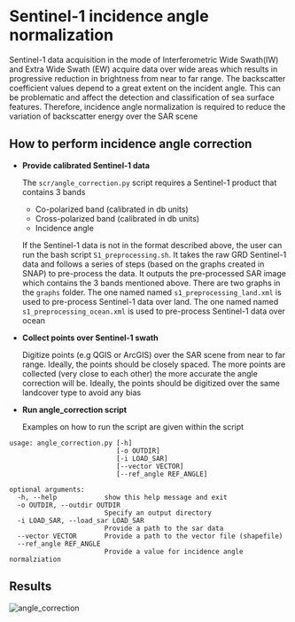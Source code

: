 # Sentinel-1 incidence angle normalization

Sentinel-1 data acquisition in the mode of Interferometric Wide Swath(IW) and Extra Wide Swath (EW) acquire data over wide areas which results in progressive reduction in brightness from near to far range. The backscatter coefficient values depend to a great extent on the incident angle. This can be problematic and affect the detection and classification of sea surface features. Therefore, incidence angle normalization is required to reduce the variation of backscatter energy over the SAR scene

## How to perform incidence angle correction
- **Provide calibrated Sentinel-1 data**

  The `scr/angle_correction.py` script requires a Sentinel-1 product that contains 3 bands
  - Co-polarized band (calibrated in db units)
  - Cross-polarized band (calibrated in db units)
  - Incidence angle

  If the Sentinel-1 data is not in the format described above, the user can run the bash script `S1_preprocessing.sh`. It takes the raw GRD Sentinel-1 data and follows a series of steps (based on the graphs created in SNAP) to pre-process the data. It outputs the pre-processed SAR image which contains the 3 bands mentioned above. There are two graphs in the `graphs` folder. The one named named `s1_preprocessing_land.xml` is used to pre-process Sentinel-1 data over land. The one named named `s1_preprocessing_ocean.xml` is used to pre-process Sentinel-1 data over ocean
  
- **Collect points over Sentinel-1 swath**

  Digitize points (e.g QGIS or ArcGIS) over the SAR scene from near to far range. Ideally, the points should be closely spaced. The more points are collected (very close to each other) the more accurate the angle correction will be. Ideally, the points should be digitized over the same landcover type to avoid any bias

- **Run angle_correction script**

  Examples on how to run the script are given within the script

```
usage: angle_correction.py [-h] 
                           [-o OUTDIR] 
                           [-i LOAD_SAR] 
                           [--vector VECTOR] 
                           [--ref_angle REF_ANGLE]

optional arguments:
  -h, --help            show this help message and exit
  -o OUTDIR, --outdir OUTDIR
                        Specify an output directory
  -i LOAD_SAR, --load_sar LOAD_SAR
                        Provide a path to the sar data
  --vector VECTOR       Provide a path to the vector file (shapefile)
  --ref_angle REF_ANGLE
                        Provide a value for incidence angle normalziation
```

## Results
![angle_correction](https://user-images.githubusercontent.com/25709946/208913720-a63535ca-92e9-4f6e-88f2-cbbfa3cb9d10.png)

